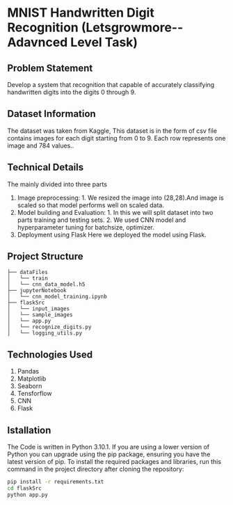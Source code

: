 # MNIST Handwritten Digit Recognition (Letsgrowmore--Adavnced Level Task)

## Problem Statement
Develop a system that recognition that capable of accurately classifying handwritten digits into the digits 0 through 9. 

## Dataset Information
The dataset was taken from Kaggle, This dataset is in the form of csv file contains images for each digit starting from 0 to 9. 
Each row represents one image and 784  values.. 


## Technical Details
The mainly divided into three parts
1. Image preprocessing:
           1. We resized the image into (28,28).And image is scaled so that model performs well on scaled data.
2. Model building and Evaluation:
           1. In this we will split dataset into two parts training and testing sets.
           2. We used  CNN model and hyperparameter tuning for batchsize, optimizer.
4. Deployment using Flask
           Here we deployed the model using Flask.

## Project Structure

```
├── dataFiles 
│   └── train
│   └── cnn_data_model.h5
├── jupyterNotebook
│   └── cnn_model_training.ipynb
├── flaskSrc
│   └── input_images
│   └── sample_images
│   └── app.py
│   └── recognize_digits.py
│   └── logging_utils.py
```
## Technologies Used
1. Pandas
2. Matplotlib
3. Seaborn
4. Tensforflow
5. CNN
6. Flask

## Istallation
The Code is written in Python 3.10.1. If you are using a lower version of Python you can upgrade using the pip package, ensuring you have the latest version of pip. To install the required packages and libraries, run this command in the project directory after cloning the repository:

```bash
pip install -r requirements.txt
cd flaskSrc
python app.py
```
